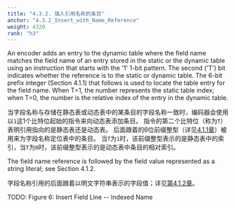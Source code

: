 ```yaml
---
title: "4.3.2. 插入引用名称的条目"
anchor: "4.3.2_Insert_with_Name_Reference"
weight: 4320
rank: "h3"
---
```


An encoder adds an entry to the dynamic table where the field name matches the field name of an entry stored in the static or the dynamic table using an instruction that starts with the '1' 1-bit pattern. The second ('T') bit indicates whether the reference is to the static or dynamic table. The 6-bit prefix integer (Section 4.1.1) that follows is used to locate the table entry for the field name. When T=1, the number represents the static table index; when T=0, the number is the relative index of the entry in the dynamic table.

当字段名称与存储在静态表或动态表中的某条目的字段名称一致时，编码器会使用以`1`这1个比特位起始的指令来向动态表添加条目。
指令的第二个比特位（称为`T`）表明引用指向的是静态表还是动态表。
后面跟着的6位前缀整型（详见[4.1.1章]()）被用来为字段名称定位表中的条目。
当`T`为`1`时，该前缀整型表示的是静态表中的索引，当`T`为`0`时，该前缀整型表示的是动态表中条目的相对索引。

The field name reference is followed by the field value represented as a string literal; see Section 4.1.2.

字段名称引用的后面跟着以明文字符串表示的字段值；详见[第4.1.2章]()。

TODO: Figure 6: Insert Field Line -- Indexed Name
